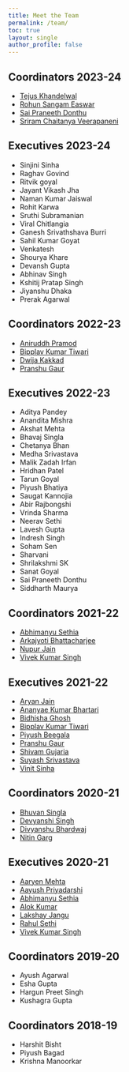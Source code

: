 ```yaml
---
title: Meet the Team
permalink: /team/
toc: true
layout: single
author_profile: false
---
```


## Coordinators 2023-24
* [Tejus Khandelwal](https://www.facebook.com/profile.php?id=100075086745225)
* [Rohun Sangam Easwar](https://www.facebook.com/profile.php?id=100075449700979)
* [Sai Praneeth Donthu](https://www.facebook.com/profile.php?id=100075313952714)
* [Sriram Chaitanya Veerapaneni](https://www.facebook.com/profile.php?id=100088265168357)

## Executives 2023-24
* Sinjini Sinha
* Raghav Govind
* Ritvik goyal
* Jayant Vikash Jha
* Naman Kumar Jaiswal
* Rohit Karwa
* Sruthi Subramanian
* Viral Chitlangia
* Ganesh Srivathshava Burri
* Sahil Kumar Goyat
* Venkatesh 
* Shourya Khare
* Devansh Gupta 
* Abhinav Singh
* Kshitij Pratap Singh
* Jiyanshu Dhaka 
* Prerak Agarwal

## Coordinators 2022-23
* [Aniruddh Pramod](https://www.facebook.com/profile.php?id=100073246155953)
* [Bipplav Kumar Tiwari](https://www.facebook.com/bipplav.tiwari)
* [Dwija Kakkad](https://www.facebook.com/profile.php?id=100075453690954)
* [Pranshu Gaur](https://www.facebook.com/PranshuSaxena.ML)

## Executives 2022-23
* Aditya Pandey
* Anandita Mishra
* Akshat Mehta
* Bhavaj Singla
* Chetanya Bhan
* Medha Srivastava
* Malik Zadah Irfan
* Hridhan Patel
* Tarun Goyal
* Piyush Bhatiya
* Saugat Kannojia
* Abir Rajbongshi
* Vrinda Sharma
* Neerav Sethi
* Lavesh Gupta
* Indresh Singh
* Soham Sen
* Sharvani
* Shrilakshmi SK
* Sanat Goyal
* Sai Praneeth Donthu
* Siddharth Maurya

## Coordinators 2021-22
* [Abhimanyu Sethia](https://www.facebook.com/abhimanyusethia12)
* [Arkajyoti Bhattacharjee](https://www.facebook.com/arka.bhattacharjee.1612)
* [Nupur Jain](https://www.facebook.com/profile.php?id=100009404153757)
* [Vivek Kumar Singh](https://www.facebook.com/vivekkumars3)

## Executives 2021-22
* [Aryan Jain](https://www.facebook.com/profile.php?id=100056025635847)
* [Ananyae Kumar Bhartari](https://www.facebook.com/ananyae.bhartari.5)
* [Bidhisha Ghosh](https://www.facebook.com/profile.php?id=100072419919900)
* [Bipplav Kumar Tiwari](https://www.facebook.com/bipplav.tiwari)
* [Piyush Beegala](https://www.facebook.com/suyash.srivastava.92754)
* [Pranshu Gaur](https://www.facebook.com/PranshuSaxena.ML)
* [Shivam Gujaria](https://www.facebook.com/shivamgujaria)
* [Suyash Srivastava](https://www.facebook.com/suyash.srivastava.92754)
* [Vinit Sinha](https://www.facebook.com/suyash.srivastava.92754)

## Coordinators 2020-21
* [Bhuvan Singla](https://www.facebook.com/singlabhuvan/)
* [Devyanshi Singh](https://www.facebook.com/devyanshi.singh.940)
* [Divyanshu Bhardwaj](https://www.facebook.com/d1vyaanshu)
* [Nitin Garg](https://www.facebook.com/nitin.garg10000/)

## Executives 2020-21
* [Aaryen Mehta](https://www.facebook.com/aaryen.mehta/)
* [Aayush Priyadarshi](https://www.facebook.com/aayush.priyadarshi.180)
* [Abhimanyu Sethia](https://www.facebook.com/abhimanyusethia12)
* [Alok Kumar](https://www.facebook.com/alok.kumarsharma.9674227)
* [Lakshay Jangu](https://www.facebook.com/lakshay.jangu/)
* [Rahul Sethi](https://www.facebook.com/sethirahul11)
* [Vivek Kumar Singh](https://www.facebook.com/vivekkumars3)

## Coordinators 2019-20
* Ayush Agarwal  
* Esha Gupta 
* Hargun Preet Singh 
* Kushagra Gupta 

## Coordinators 2018-19
* Harshit Bisht
* Piyush Bagad
* Krishna Manoorkar

